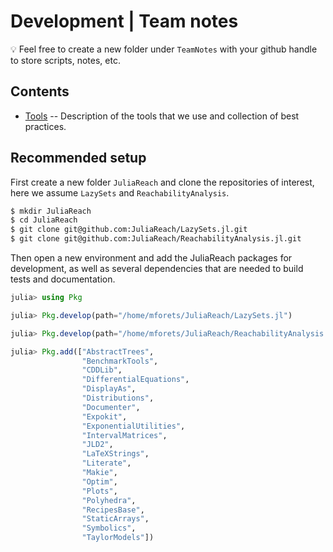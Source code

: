 # Development | Team notes


💡 Feel free to create a new folder under `TeamNotes` with your github handle to store scripts, notes, etc.

## Contents

- [Tools](https://github.com/JuliaReach/dev/blob/master/Tools.md) -- Description of the tools that we use and collection of best practices.

## Recommended setup

First create a new folder `JuliaReach` and clone the repositories of interest, here we assume `LazySets` and `ReachabilityAnalysis`.

```bash
$ mkdir JuliaReach
$ cd JuliaReach
$ git clone git@github.com:JuliaReach/LazySets.jl.git
$ git clone git@github.com:JuliaReach/ReachabilityAnalysis.jl.git
```

Then open a new environment and add the JuliaReach packages for development, as well as several dependencies that are needed to build tests and documentation.

```julia
julia> using Pkg

julia> Pkg.develop(path="/home/mforets/JuliaReach/LazySets.jl")

julia> Pkg.develop(path="/home/mforets/JuliaReach/ReachabilityAnalysis.jl")

julia> Pkg.add(["AbstractTrees",
                "BenchmarkTools",
                "CDDLib",
                "DifferentialEquations",
                "DisplayAs",
                "Distributions",
                "Documenter",
                "Expokit",
                "ExponentialUtilities",
                "IntervalMatrices",
                "JLD2",
                "LaTeXStrings",
                "Literate",
                "Makie",
                "Optim",
                "Plots",
                "Polyhedra",
                "RecipesBase",
                "StaticArrays",
                "Symbolics",
                "TaylorModels"])
```

